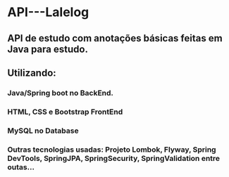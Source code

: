 # API---Lalelog

## API de estudo com anotações básicas feitas em Java para estudo.

## Utilizando:

### Java/Spring boot no BackEnd. 
### HTML, CSS  e Bootstrap FrontEnd
### MySQL no Database

### Outras tecnologias usadas: Projeto Lombok, Flyway, Spring DevTools, SpringJPA, SpringSecurity, SpringValidation entre outas... 
